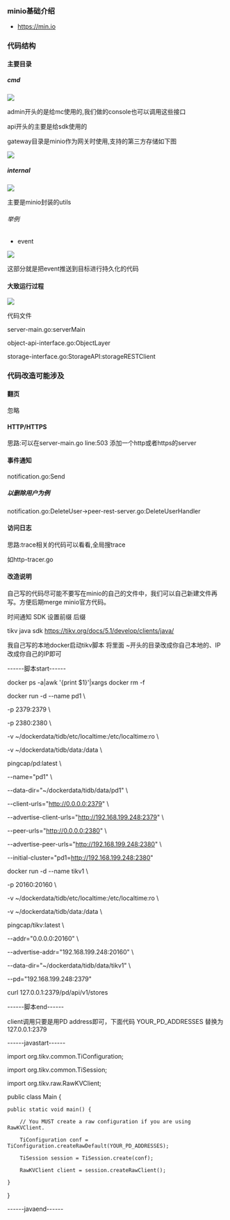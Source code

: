### minio基础介绍

- https://min.io





### 代码结构



#### 主要目录



##### cmd 

![](https://gitee.com/hxc8/images6/raw/master/img/202407190007055.jpg)



admin开头的是给mc使用的,我们做的console也可以调用这些接口

api开头的主要是给sdk使用的

gateway目录是minio作为网关时使用,支持的第三方存储如下图

![](https://gitee.com/hxc8/images6/raw/master/img/202407190007192.jpg)



##### internal

![](https://gitee.com/hxc8/images6/raw/master/img/202407190007257.jpg)



主要是minio封装的utils



###### 举例

- event

![](https://gitee.com/hxc8/images6/raw/master/img/202407190007654.jpg)

这部分就是把event推送到目标进行持久化的代码



#### 大致运行过程

![](https://gitee.com/hxc8/images6/raw/master/img/202407190007779.jpg)





代码文件

server-main.go:serverMain

object-api-interface.go:ObjectLayer

storage-interface.go:StorageAPI:storageRESTClient





### 代码改造可能涉及



#### 翻页



忽略



#### HTTP/HTTPS



思路:可以在server-main.go line:503 添加一个http或者https的server





#### 事件通知

notification.go:Send



##### 以删除用户为例

notification.go:DeleteUser->peer-rest-server.go:DeleteUserHandler



#### 访问日志

思路:trace相关的代码可以看看,全局搜trace

如http-tracer.go







#### 改造说明

自己写的代码尽可能不要写在minio的自己的文件中，我们可以自己新建文件再写。方便后期merge minio官方代码。





时间通知 SDK 设置前缀 后缀





tikv java sdk https://tikv.org/docs/5.1/develop/clients/java/



我自己写的本地docker启动tikv脚本 将里面 ~开头的目录改成你自己本地的、IP改成你自己的IP即可



------脚本start------

docker ps -a|awk '{print $1}'|xargs docker rm -f

  



docker run -d --name pd1 \

-p 2379:2379 \

-p 2380:2380 \

-v ~/dockerdata/tidb/etc/localtime:/etc/localtime:ro \

-v ~/dockerdata/tidb/data:/data \

pingcap/pd:latest \

--name="pd1" \

--data-dir="~/dockerdata/tidb/data/pd1" \

--client-urls="http://0.0.0.0:2379" \

--advertise-client-urls="http://192.168.199.248:2379" \

--peer-urls="http://0.0.0.0:2380" \

--advertise-peer-urls="http://192.168.199.248:2380" \

--initial-cluster="pd1=http://192.168.199.248:2380"





docker run -d --name tikv1 \

-p 20160:20160 \

-v ~/dockerdata/tidb/etc/localtime:/etc/localtime:ro \

-v ~/dockerdata/tidb/data:/data \

pingcap/tikv:latest \

--addr="0.0.0.0:20160" \

--advertise-addr="192.168.199.248:20160" \

--data-dir="~/dockerdata/tidb/data/tikv1" \

--pd="192.168.199.248:2379"





curl 127.0.0.1:2379/pd/api/v1/stores

------脚本end------





client调用只要是用PD address即可，下面代码 YOUR_PD_ADDRESSES 替换为 127.0.0.1:2379



------javastart------

import org.tikv.common.TiConfiguration;

import org.tikv.common.TiSession;

import org.tikv.raw.RawKVClient;



public class Main {

	public static void main() {

		// You MUST create a raw configuration if you are using RawKVClient.

		TiConfiguration conf = TiConfiguration.createRawDefault(YOUR_PD_ADDRESSES);

		TiSession session = TiSession.create(conf);

		RawKVClient client = session.createRawClient();

	}

}

------javaend------